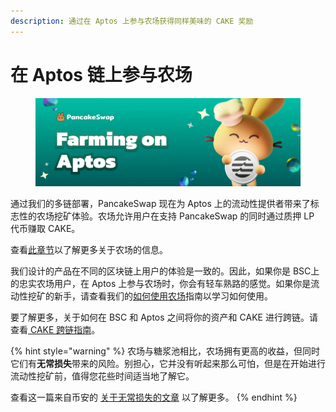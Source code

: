 ```yaml
---
description: 通过在 Aptos 上参与农场获得同样美味的 CAKE 奖励
---
```


# 在 Aptos 链上参与农场

<figure><img src="../../../.gitbook/assets/spaces_-MHREX7DHcljbY5IkjgJ-1972196547_uploads_MfvsPk6njRxvFCNjPxKZ_farming-on-aptos.webp" alt=""><figcaption></figcaption></figure>

通过我们的多链部署，PancakeSwap 现在为 Aptos 上的流动性提供者带来了标志性的农场挖矿体验。农场允许用户在支持 PancakeSwap 的同时通过质押 LP 代币赚取 CAKE。

查看[此章节](../../yield-farming.md)以了解更多关于农场的信息。

我们设计的产品在不同的区块链上用户的体验是一致的。因此，如果你是 BSC上的忠实农场用户，在 Aptos 上参与农场时，你会有轻车熟路的感觉。如果你是流动性挖矿的新手，请查看我们的[如何使用农场](../ru-he-shi-yong-nong-chang.md)指南以学习如何使用。

要了解更多，关于如何在 BSC 和 Aptos 之间将你的资产和 CAKE 进行跨链。请查看[ CAKE 跨链指南](../../cake-kua-lian-1/evm-lian-yu-aptos-zhi-jian-kua-lian.md)。

{% hint style="warning" %}
农场与糖浆池相比，农场拥有更高的收益，但同时它们有**无常损失**带来的风险。别担心，它并没有听起来那么可怕，但是在开始进行流动性挖矿前，值得您花些时间适当地了解它。

查看这一篇来自币安的 [关于无常损失的文章](https://academy.binance.com/en/articles/impermanent-loss-explained) 以了解更多。
{% endhint %}
